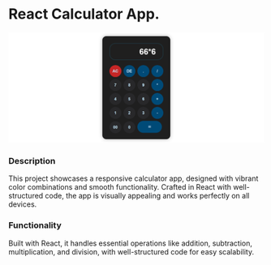# React Calculator App.

<img src="./public/Calculator.PNG" />

### Description

This project showcases a responsive calculator app, designed with vibrant color combinations and smooth functionality. Crafted in React with well-structured code, the app is visually appealing and works perfectly on all devices.

### Functionality

Built with React, it handles essential operations like addition, subtraction, multiplication, and division, with well-structured code for easy scalability.
